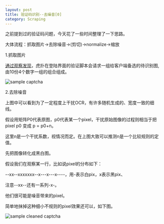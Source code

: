 ```yaml
---
layout: post
title: 验证码识别--去噪音[0]
category: Scraping
---
```


之前提到过的验证码问题，今天花了一些时间整理了一下思路。

大体流程：抓取图片->去除噪音->(剪切)->normalize->缩放

1.抓取图片

[通过观察发现](http://captcha.hupu.com/?a=getcode)，虎扑在登陆界面的验证脚本会请求一组给客户端备选的待识别图,由10份4个数字一组的组合组成。

![sample captcha](https://y26jin.github.io/_images/pil-test.png?raw=true)


2.去除噪音

上图中可以看到为了一定程度上干扰OCR，有许多随机生成的、宽度一致的细线。

假设用矩阵P0代表原图，p0代表某一个pixel，干扰原始图像的过程则相当于把pixel p0 变成 p = p0+n。

这里n是一个干扰系数，视情况而定。在上图大致可以推测n是一个比较规则的定值。

先把图像转化成黑白图。

假设我们在观察某一行，比如说pixel的分布如下：

--xx--xxxxxxx--x---x---x----，用-表示白pix，x表示黑pix、

注意--xx--还有一系列-x-。

他们很可能是噪音带来的pixel。

简单地抹掉这种细小不规则的pixel效果还可以，如下图。

![sample cleaned captcha](https://y26jin.github.io/_images/testset-1.png)

